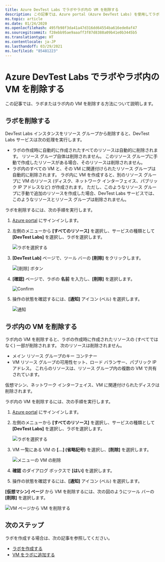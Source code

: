 ```yaml
---
title: Azure DevTest Labs でラボやラボ内の VM を削除する
description: この記事では、Azure portal (Azure DevTest Labs) を使用してラボを削除したり、ラボ内の VM を削除したりする方法について説明します。
ms.topic: article
ms.date: 01/24/2020
ms.openlocfilehash: 495fb98f3da41a47d316dd64554ba616ede0af47
ms.sourcegitcommit: f28ebb95ae9aaaff3f87d8388a09b41e0b3445b5
ms.translationtype: HT
ms.contentlocale: ja-JP
ms.lasthandoff: 03/29/2021
ms.locfileid: "85481223"
---
```

# <a name="delete-a-lab-or-vm-in-a-lab-in-azure-devtest-labs"></a>Azure DevTest Labs でラボやラボ内の VM を削除する
この記事では、ラボまたはラボ内の VM を削除する方法について説明します。

## <a name="delete-a-lab"></a>ラボを削除する
DevTest Labs インスタンスをリソース グループから削除すると、DevTest Labs サービスは次の処理を実行します。 

- ラボの作成時に自動的に作成されたすべてのリソースは自動的に削除されます。 リソース グループ自体は削除されません。 このリソース グループに手動で作成したリソースがある場合、そのリソースは削除されません。 
- ラボ内のすべての VM と、その VM に関連付けられたリソース グループは自動的に削除されます。 ラボ内に VM を作成すると、別のリソース グループに VM のリソース (ディスク、ネットワーク インターフェイス、パブリック IP アドレスなど) が作成されます。 ただし、このようなリソース グループに手動で追加のリソースを作成した場合、DevTest Labs サービスでは、このようなリソースとリソース グループは削除されません。 

ラボを削除するには、次の手順を実行します。 

1. [Azure portal](https://portal.azure.com) にサインインします。
2. 左側のメニューから **[すべてのリソース]** を選択し、サービスの種類として **[DevTest Labs]** を選択し、ラボを選択します。

    ![ラボを選択する](media/devtest-lab-delete-lab-vm/select-lab.png)
3. **[DevTest Lab]** ページで、ツール バーの **[削除]** をクリックします。 

    ![[削除] ボタン](media/devtest-lab-delete-lab-vm/delete-button.png)
4. **[確認]** ページで、ラボの **名前** を入力し、**[削除]** を選択します。 

    ![Confirm](media/devtest-lab-delete-lab-vm/confirm-delete.png)
5. 操作の状態を確認するには、**[通知]** アイコン (ベル) を選択します。 

    ![通知](media/devtest-lab-delete-lab-vm/delete-status.png)

 
## <a name="delete-a-vm-in-a-lab"></a>ラボ内の VM を削除する
ラボ内の VM を削除すると、ラボの作成時に作成されたリソースの (すべてではなく) 一部が削除されます。 次のリソースは削除されません。 

-   メイン リソース グループのキー コンテナー
-   VM リソース グループの可用性セット、ロード バランサー、パブリック IP アドレス。 これらのリソースは、リソース グループ内の複数の VM で共有されています。 

仮想マシン、ネットワーク インターフェイス、VM に関連付けられたディスクは削除されます。 

ラボ内の VM を削除するには、次の手順を実行します。 

1. [Azure portal](https://portal.azure.com) にサインインします。
2. 左側のメニューから **[すべてのリソース]** を選択し、サービスの種類として **[DevTest Labs]** を選択し、ラボを選択します。

    ![ラボを選択する](media/devtest-lab-delete-lab-vm/select-lab.png)
3. VM 一覧にある VM の **[...] \(省略記号\)** を選択し、**[削除]** を選択します。 

    ![メニューの VM の削除](media/devtest-lab-delete-lab-vm/delete-vm-menu-in-list.png)
4. **確認** のダイアログ ボックスで **[はい]** を選択します。 
5. 操作の状態を確認するには、**[通知]** アイコン (ベル) を選択します。 

**[仮想マシン] ページ** から VM を削除するには、次の図のようにツール バーの **[削除]** を選択します。

![VM ページから VM を削除する](media/devtest-lab-delete-lab-vm/delete-from-vm-page.png) 


## <a name="next-steps"></a>次のステップ
ラボを作成する場合は、次の記事を参照してください。 

- [ラボを作成する](devtest-lab-create-lab.md)
- [VM をラボに追加する](devtest-lab-add-vm.md)